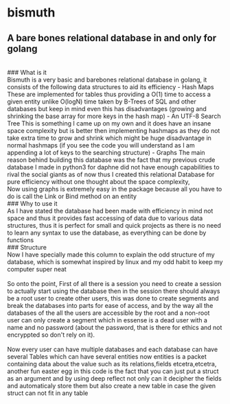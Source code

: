 # bismuth
## A bare bones relational database in and only for golang
<br>
### What is it <br>
Bismuth is a very basic and barebones relational database in golang, it consists of the following data structures to aid its efficiency
- Hash Maps
  These are implemented for tables thus providing a O(1) time to access a given entity unlike O(logN) time taken by B-Trees of SQL and other databases but keep in mind even this has disadvantages (growing and shrinking the base array for more keys in the  hash map)
- An UTF-8 Search Tree
  This is something I came up on my own and it does have an insane space complexity but is better then implementing hashmaps as they do not take extra time to grow and shrink which might be huge disadvantage in normal hashmaps (if you see the code you will understand as I am appending a lot of keys to the searching structure)
- Graphs
  The main reason behind building this database was the fact that my previous crude database I made in python3 for daphne did not have enough capabilities to rival the social giants as of now thus I created this relational Database for pure efficiency without one thought about the space complexity, <br>Now using graphs is extremely easy in the package because all you have to do is call the Link or Bind method on an entity
<br>
### Why to use it <br>
As I have stated the database had been made with efficiency in mind not space and thus it provides fast accessing of data due to various data structures, thus it is perfect for small and quick projects as there is no need to learn any syntax to use the database, as everything can be done by functions
<br>
### Structure <br>
Now I have specially made this column to explain the odd structure of my database, which is somewhat inspired by linux and my odd habit to keep my computer super neat<br><br>
So onto the point, First of all there is a session you need to create a session to actually start using the database then in the session there should always be a root user to create other users, this was done to create segments and break the databases into parts for ease of access, and by the way all the databases of the all the users are accessible by the root and a non-root user can only create a segment which in essense is a dead user with a name and no password (about the password, that is there for ethics and not encryppted so don't rely on it).<br><br>
Now every user can have multiple databases and each database can have several Tables which can have several entities now entities is a packet containing data about the value such as its relations,fields etcetra,etcetra, another fun easter egg in this code is the fact that you can just put a struct as an argument and by using deep reflect not only can it decipher the fields and automaticaly store them but also create a new table in case the given struct can not fit in any table
